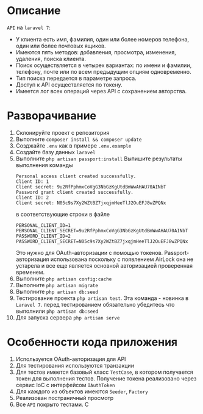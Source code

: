 # Описание 
`API` на `laravel 7`: 
- У клиента есть имя, фамилия, один или более номеров телефона, один или более почтовых ящиков. 
- Имеются пять методов: добавления, просмотра, изменения, удаления, поиска клиента. 
- Поиск осуществляется в четырех вариантах: по имени и фамилии, телефону, почте или по всем предыдущим опциям одновременно. 
- Тип поиска передается в параметре запроса. 
- Доступ к API осуществляется по токену. 
- Имеется лог всех операций через API с сохранением авторства.

# Разворачивание
1. Склонируйте проект с репозитория
2. Выполните `composer install && composer update`
3. Созджайте `.env` как в примере `.env.example`
4. Создайте базу данных `laravel`
5. Выполните `php artisan passport:install`
    Выпишите результаты выполнения команды
    ````
    Personal access client created successfully.
    Client ID: 1
    Client secret: 9u2RfPphmxCoVgG3NbGzKgUtdBmWwAHAU70AINbT
    Password grant client created successfully.
    Client ID: 2
    Client secret: N05c9s7Xy2WZtBZ7jxqjmHeeTlJ2OuEFJ8wZPQNx
    ````
    в соответствующие строки в файле
    ````
    PERSONAL_CLIENT_ID=1
    PERSONAL_CLIENT_SECRET=9u2RfPphmxCoVgG3NbGzKgUtdBmWwAHAU70AINbT
    PASSWORD_CLIENT_ID=2
    PASSWORD_CLIENT_SECRET=N05c9s7Xy2WZtBZ7jxqjmHeeTlJ2OuEFJ8wZPQNx
    ````
    Это нужно для OAuth-авторизации с помощью токенов.
    Passport-авторизация использована поскольку с появлением AirLock она не устарела и все еще 
    является основной авторизацией проверенная временем.
6. Выполните `php artisan config:cache`
7. Выполните `php artisan migrate`
8. Выполните `php artisan db:seed`
9. Тестирование проекта `php artisan test`. Эта команда  - новинка в `Laravel 7`. перед тестированием
обязательно убедитесь что выполнили `php artisan db:seed`
10. Для запуска сервера `php artisan serve` 

# Особенности кода приложения
1. Используется OAuth-авторизация для API
2. Для тестирования используются транзакции
3. Для тестов имеется базовый класс `TestCase`, в котором получается токен для выполнения тестов. Получение токена 
реализовано через сервис IoC с интерфейсом `IAuthToken` 
4. Для каждого из объектов имеются `Seeder`, `Factory`
5. Реализован постраничный просмотр
6. Все `API` покрыто тестами. С
